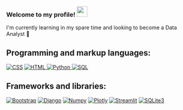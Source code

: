 <h3>
  Welcome to my profile!
  <a href=#><img src="https://media.giphy.com/media/hvRJCLFzcasrR4ia7z/giphy.gif" width="28"></a>
</h3>

I'm currently learning in my spare time and looking to become a Data Analyst 🌱
## Programming and markup languages:

<p>
   <a href="https://github.com/search?q=user%3AJamesParsonsGit+language%3Acss"><img alt="CSS" src="https://img.shields.io/badge/CSS-1572B6.svg?logo=css3&logoColor=white"></a>
   <a href="https://github.com/search?q=user%3AJamesParsonsGit+language%3Ahtml"><img alt="HTML" src="https://img.shields.io/badge/HTML-E34F26.svg?logo=html5&logoColor=white">
</a>
   <a href="https://github.com/search?q=user%3AJamesParsonsGit+language%3Apython"><img alt="Python" src="https://img.shields.io/badge/Python-3776AB.svg?logo=python&logoColor=white">
</a>
   <a href="https://github.com/search?q=user%3AJamesParsonsGit+language%3Asql"><img alt="SQL" src="https://custom-icon-badges.herokuapp.com/badge/SQL-025E8C.svg?logo=database&logoColor=white">
</a>
</p>

## Frameworks and libraries:

<a href="#"><img alt="Bootstrap" src="https://img.shields.io/badge/Bootstrap-7952B3.svg?logo=bootstrap&logoColor=white"></a>
<a href="#"><img alt="Django" src="https://img.shields.io/badge/Django-092E20.svg?logo=django&logoColor=white"></a>
<a href=#><img alt="Numpy" src="https://custom-icon-badges.herokuapp.com/badge/Numpy-013243.svg?logo=numpy&logoColor=white"></a>
<a href=#><img alt="Plotly" src="https://custom-icon-badges.herokuapp.com/badge/Plotly-3F4F75.svg?logo=plotly&logoColor=white"></a>
<a href="#"><img alt="Streamlit" src="https://img.shields.io/badge/Streamlit-FF4B4B.svg?logo=streamlit&logoColor=white"></a>
<a href=#><img alt="SQLite3" src="https://custom-icon-badges.herokuapp.com/badge/SQLite3-003B57.svg?logo=sqlite&logoColor=white"></a>
<!--
**JamesParsonsGit/JamesParsonsGit** is a ✨ _special_ ✨ repository because its `README.md` (this file) appears on your GitHub profile.

Here are some ideas to get you started:

here are the icon libraries
https://simpleicons.org/?q=csv
-->
